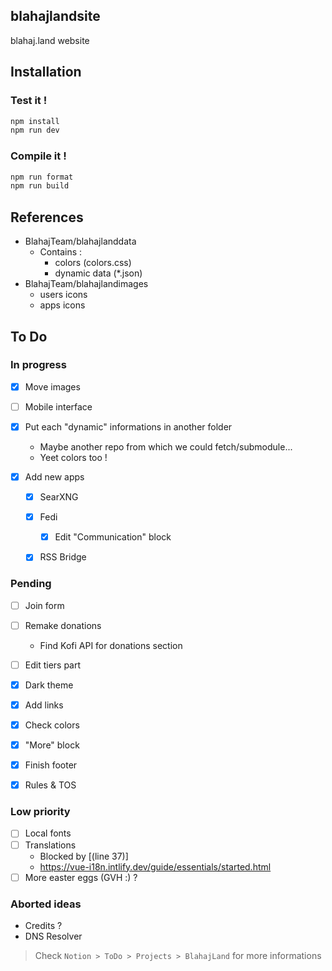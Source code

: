 blahajlandsite
---
blahaj.land website

## Installation

### Test it !

```bash
npm install
npm run dev
```

### Compile it !

```bash
npm run format
npm run build
```

## References

- BlahajTeam/blahajlanddata
  - Contains :
    - colors (colors.css)
    - dynamic data (*.json)
- BlahajTeam/blahajlandimages
  - users icons
  - apps icons

## To Do

### In progress

- [x] Move images
- [ ] Mobile interface
- [x] Put each "dynamic" informations in another folder
    - Maybe another repo from which we could fetch/submodule...
    - Yeet colors too !

- [x] Add new apps
    - [x] SearXNG
    - [x] Fedi
        - [x] Edit "Communication" block
    - [x] RSS Bridge


### Pending
- [ ] Join form
- [ ] Remake donations
    - Find Kofi API for donations section
- [ ] Edit tiers part

- [x] Dark theme
- [x] Add links
- [x] Check colors
- [x] "More" block
- [x] Finish footer
- [x] Rules & TOS

### Low priority
- [ ] Local fonts
- [ ] Translations
    - Blocked by [(line 37)]
    - https://vue-i18n.intlify.dev/guide/essentials/started.html
- [ ] More easter eggs (GVH :) ?

### Aborted ideas
- Credits ?
- DNS Resolver


> Check `Notion > ToDo > Projects > BlahajLand` for more informations